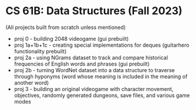 # CS 61B: Data Structures (Fall 2023)

(All projects built from scratch unless mentioned)
* proj 0 - building 2048 videogame (gui prebuilt)
* proj 1a+1b+1c - creating special implementations for deques (guitarhero functionality prebuilt)
* proj 2a - using NGrams dataset to track and compare historical frequencies of English words and phrases (gui prebuilt)
* proj 2b - turning WordNet dataset into a data structure to traverse through hyponyms (word whose meaning is included in the meaning of another word)
* proj 3 - building an original videogame with character movement, objectives, randomly generated dungeons, save files, and various game modes
